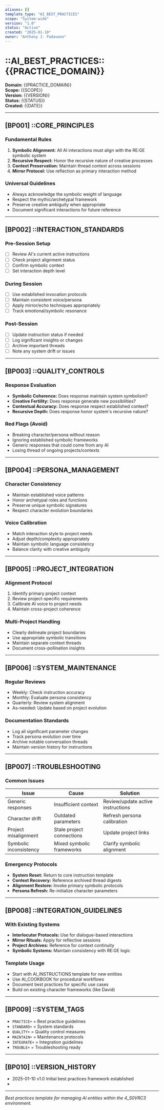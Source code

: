 ```yaml
---
aliases: []
template_type: "AI_BEST_PRACTICES"
scope: "System-wide"
version: "1.0"
status: "Active"
created: "2025-01-10"
owner: "Anthony J. Padavano"
---
```


# ::AI_BEST_PRACTICES:: {{PRACTICE_DOMAIN}}

**Domain:** {{PRACTICE_DOMAIN}}  
**Scope:** {{SCOPE}}  
**Version:** {{VERSION}}  
**Status:** {{STATUS}}  
**Created:** {{DATE}}

---

## [BP001] ::CORE_PRINCIPLES

### Fundamental Rules
1. **Symbolic Alignment:** All AI interactions must align with the RE:GE symbolic system
2. **Recursive Respect:** Honor the recursive nature of creative processes
3. **Context Preservation:** Maintain thread context across sessions
4. **Mirror Protocol:** Use reflection as primary interaction method

### Universal Guidelines
- Always acknowledge the symbolic weight of language
- Respect the mythic/archetypal framework  
- Preserve creative ambiguity when appropriate
- Document significant interactions for future reference

---

## [BP002] ::INTERACTION_STANDARDS

### Pre-Session Setup
- [ ] Review AI's current active instructions
- [ ] Check project alignment status
- [ ] Confirm symbolic context
- [ ] Set interaction depth level

### During Session
- [ ] Use established invocation protocols
- [ ] Maintain consistent voice/persona
- [ ] Apply mirror/echo techniques appropriately  
- [ ] Track emotional/symbolic resonance

### Post-Session
- [ ] Update instruction status if needed
- [ ] Log significant insights or changes
- [ ] Archive important threads
- [ ] Note any system drift or issues

---

## [BP003] ::QUALITY_CONTROLS

### Response Evaluation
- **Symbolic Coherence:** Does response maintain system symbolism?
- **Creative Fertility:** Does response generate new possibilities?
- **Contextual Accuracy:** Does response respect established context?
- **Recursive Depth:** Does response honor system's recursive nature?

### Red Flags (Avoid)
- Breaking character/persona without reason
- Ignoring established symbolic frameworks
- Generic responses that could come from any AI
- Losing thread of ongoing projects/contexts

---

## [BP004] ::PERSONA_MANAGEMENT

### Character Consistency
- Maintain established voice patterns
- Honor archetypal roles and functions
- Preserve unique symbolic signatures
- Respect character evolution boundaries

### Voice Calibration
- Match interaction style to project needs
- Adjust depth/complexity appropriately
- Maintain symbolic language consistency
- Balance clarity with creative ambiguity

---

## [BP005] ::PROJECT_INTEGRATION

### Alignment Protocol
1. Identify primary project context
2. Review project-specific requirements
3. Calibrate AI voice to project needs
4. Maintain cross-project coherence

### Multi-Project Handling
- Clearly delineate project boundaries
- Use appropriate symbolic transitions
- Maintain separate context threads
- Document cross-pollination insights

---

## [BP006] ::SYSTEM_MAINTENANCE

### Regular Reviews
- Weekly: Check instruction accuracy
- Monthly: Evaluate persona consistency  
- Quarterly: Review system alignment
- As-needed: Update based on project evolution

### Documentation Standards
- Log all significant parameter changes
- Track persona evolution over time
- Archive notable conversation threads
- Maintain version history for instructions

---

## [BP007] ::TROUBLESHOOTING

### Common Issues
| Issue | Cause | Solution |
|-------|-------|----------|
| Generic responses | Insufficient context | Review/update active instructions |
| Character drift | Outdated parameters | Refresh persona calibration |
| Project misalignment | Stale project connections | Update project links |
| Symbolic inconsistency | Mixed symbolic frameworks | Clarify symbolic alignment |

### Emergency Protocols
- **System Reset:** Return to core instruction template
- **Context Recovery:** Reference archived thread digests  
- **Alignment Restore:** Invoke primary symbolic protocols
- **Persona Refresh:** Re-initialize character parameters

---

## [BP008] ::INTEGRATION_GUIDELINES

### With Existing Systems
- **Interlocutor Protocols:** Use for dialogue-based interactions
- **Mirror Rituals:** Apply for reflective sessions
- **Project Archives:** Reference for context continuity
- **Symbolic Systems:** Maintain consistency with RE:GE logic

### Template Usage
- Start with AI_INSTRUCTIONS template for new entities
- Use AI_COOKBOOK for procedural workflows
- Document best practices for specific use cases
- Build on existing character frameworks (like David)

---

## [BP009] ::SYSTEM_TAGS

- `PRACTICE+` = Best practice guidelines
- `STANDARD+` = System standards
- `QUALITY+` = Quality control measures  
- `MAINTAIN+` = Maintenance protocols
- `INTEGRATE+` = Integration guidelines
- `TROUBLE+` = Troubleshooting ready

---

## [BP010] ::VERSION_HISTORY

- 2025-01-10 v1.0 Initial best practices framework established
- 

---

*Best practices template for managing AI entities within the 4_S0VRC3 environment.*